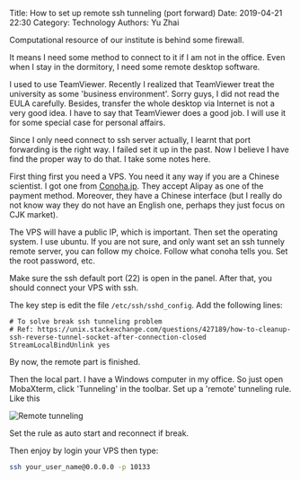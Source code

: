 Title: How to set up remote ssh tunneling (port forward)
Date: 2019-04-21 22:30
Category: Technology
Authors: Yu Zhai

Computational resource of our institute is behind some firewall.

It means I need some method to connect to it if I am not in the office.
Even when I stay in the dormitory, I need some remote desktop software.

I used to use TeamViewer.  Recently I realized that TeamViewer treat the university as
some 'business environment'.  Sorry guys, I did not read the EULA carefully.
Besides, transfer the whole desktop via Internet is not a very good idea.
I have to say that TeamViewer does a good job.  I will use it for some special
case for personal affairs.  

Since I only need connect to ssh server actually, I learnt that port forwarding
is the right way.  I failed set it up in the past.  Now I believe I have find the
proper way to do that.  I take some notes here.

First thing first you need a VPS.  You need it any way if you are a Chinese scientist.
I got one from [Conoha.jp](https://www.conoha.jp/).  They accept Alipay as one of the payment method.
Moreover, they have a Chinese interface (but I really do not know way they do not have an English one,
perhaps they just focus on CJK market).

The VPS will have a public IP, which is important.  Then set the operating system. I use ubuntu.
If you are not sure, and only want set an ssh tunnely remote server, you can follow my 
choice. Follow what conoha tells you.  Set the root password, etc.

Make sure the ssh default port (22) is open in the panel.  After that, you should connect your VPS with
ssh.  

The key step is edit the file `/etc/ssh/sshd_config`.  Add the following lines:
```sshdconfig
# To solve break ssh tunneling problem 
# Ref: https://unix.stackexchange.com/questions/427189/how-to-cleanup-ssh-reverse-tunnel-socket-after-connection-closed
StreamLocalBindUnlink yes
```
By now, the remote part is finished.

Then the local part.  I have a Windows computer in my office.  So just open MobaXterm, click
'Tunneling' in the toolbar.  Set up a 'remote' tunneling rule. Like this

![Remote tunneling]({filename}/img/mobatunnel.png)

Set the rule as auto start and reconnect if break.

Then enjoy by login your VPS then type:
```bash
ssh your_user_name@0.0.0.0 -p 10133
```

